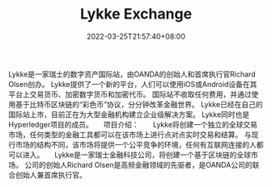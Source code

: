 ﻿---
weight: 
title: "Lykke Exchange"
description: "Lykke是一家瑞士的数字资产国际站，由OANDA的创始人和首席执行官Richard Olsen创办。 Lykke提供了一个新的平台，人们可以使用iOS或Android设备在其平台上交易货币、加密数字货币和..."
date: 2022-03-25T21:57:40+08:00
lastmod: 2022-03-25T16:45:40+08:00
draft: false
authors: ["Metabd"]
featuredImage: "lykke-exchange.webp"
link: ""
tags: ["交易所","Lykke Exchange"]
categories: ["navigation"]
navigation: ["交易所"]
lightgallery: true
toc: true
pinned: false
recommend: false
recommend1: false
---
Lykke是一家瑞士的数字资产国际站，由OANDA的创始人和首席执行官Richard Olsen创办。
Lykke提供了一个新的平台，人们可以使用iOS或Android设备在其平台上交易货币、加密数字货币和加密代币。
国际站不收取任何费用，并通过使用基于比特币区块链的“彩色币”协议，分分钟改革金融世界。
Lykke已经在自己的国际站上市，目前正在为大型金融机构建立企业级解决方案。 Lykke同时也是Hyperledger项目的成员。　　项目介绍：　　Lykke将创建一个独立的全球交易市场，任何类型的金融工具都可以在该市场上进行点对点实时交易和结算。 与现行市场的结构不同，该市场将提供一个公平竞争的环境，任何有互联网连接的人都可以进入。　　Lykke是一家瑞士金融科技公司，将创建一个基于区块链的全球市场。 公司的创始人Richard Olsen是高频金融领域的先驱者，是OANDA公司的联合创始人兼首席执行官。

